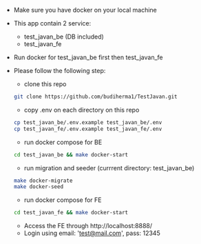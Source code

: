 - Make sure you have docker on your local machine
- This app contain 2 service: 
  - test_javan_be (DB included)
  - test_javan_fe

- Run docker for test_javan_be first then test_javan_fe
- Please follow the following step:
  - clone this repo
  ```bash
  git clone https://github.com/budiherma1/TestJavan.git
  ```
  - copy .env on each directory on this repo
  ```bash
  cp test_javan_be/.env.example test_javan_be/.env
  cp test_javan_fe/.env.example test_javan_fe/.env
  ```
  - run docker compose for BE
  ```bash
  cd test_javan_be && make docker-start
  ```
  - run migration and seeder (currrent directory: test_javan_be)
  ```bash
  make docker-migrate
  make docker-seed
  ```
  - run docker compose for FE
  ```bash
  cd test_javan_fe && make docker-start
  ```
  - Access the FE through http://localhost:8888/
  - Login using email: 'test@mail.com', pass: 12345